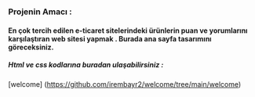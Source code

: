 ###  Projenin Amacı : 
#### En çok tercih edilen e-ticaret sitelerindeki ürünlerin  puan ve yorumlarını karşılaştıran web sitesi yapmak . Burada ana sayfa tasarımını göreceksiniz. 
#####  Html ve css kodlarına buradan ulaşabilirsiniz : 
 [welcome] (https://github.com/irembayr2/welcome/tree/main/welcome)
